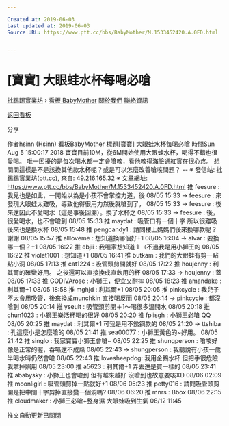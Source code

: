 ```yaml
---

Created at: 2019-06-03
Last updated at: 2019-06-03
Source URL: https://www.ptt.cc/bbs/BabyMother/M.1533452420.A.0FD.html


---
```


# [寶寶] 大眼蛙水杯每喝必嗆


[批踢踢實業坊](https://www.ptt.cc/bbs/) › [看板 BabyMother](https://www.ptt.cc/bbs/BabyMother/index.html) [關於我們](https://www.ptt.cc/about.html) [聯絡資訊](https://www.ptt.cc/contact.html)

[返回看板](https://www.ptt.cc/bbs/BabyMother/index.html)

分享

作者hsinn (Hsinn)
看板BabyMother
標題\[寶寶\] 大眼蛙水杯每喝必嗆
時間Sun Aug 5 15:00:17 2018
寶寶目前10M，從6M開始使用大眼蛙水杯，喝得不錯也很愛喝。 唯一困擾的是每次喝水都一定會嗆咳，看他咳得滿臉通紅實在很心疼。 想問問這樣是不是該換其他款水杯呢？或是可以怎麼改善嗆咳問題？ -- ※ 發信站: 批踢踢實業坊(ptt.cc), 來自: 49.216.165.32 ※ 文章網址: <https://www.ptt.cc/bbs/BabyMother/M.1533452420.A.0FD.html>
推 feesure : 我兒也是如此，一開始以為是小孩不會掌控力道，後 08/05 15:33
→ feesure : 來發現大眼蛙太難吸，導致他得很用力然後就嗆到了， 08/05 15:33
→ feesure : 後來還因此不愛喝水（這是事後回溯）。換了水杯之 08/05 15:33
→ feesure : 後，很愛喝水，也不會嗆到 08/05 15:33
推 maydat : 吸管口有ㄧ個十字 所以很難吸 後來也是換水杯 08/05 15:48
推 pengcandy1 : 請問樓上媽媽們後來換哪款呢？謝謝 08/05 15:57
推 allloveme : 想知道換哪個好+1 08/05 16:04
→ alvar : 要換哪一個？+1 08/05 16:22
推 ebjii : 我喔家想知道 1 （不過我是用小獅王的 08/05 16:22
推 violet1001 : 想知道+1 08/05 16:41
推 butkam : 我們的大眼蛙有剪一點點小洞 08/05 17:13
推 cat1224 : 吸管頭剪開就好 08/05 17:22
推 houjenny : 利其爾的確蠻好用。 之後還可以直接換成直飲用的杯 08/05 17:33
→ houjenny : 蓋 08/05 17:33
推 GODIVArose : 小獅王，便宜又耐摔 08/05 18:23
推 amandake : 利其爾+1 08/05 18:58
推 mghjd : 利其爾+1 08/05 20:05
推 pinkcycle : 我兒子不太會用吸管，後來換成munchkin 直接喝反而 08/05 20:14
→ pinkcycle : 都沒嗆到 08/05 20:14
推 yseult : 吸管頭剪開＋1～喝很多溫開水 08/05 20:18
推 chun1023 : 小獅王樂活杯喝的很好 08/05 20:20
推 fpiisgh : 小獅王必嗆 QQ 08/05 20:25
推 maydat : 利其爾+1 可我是用不銹鋼款的 08/05 21:20
→ ttshiba : 孔這麼小是怎麼嗆的 08/05 21:41
推 sea00077 : 小獅王黃色的~好用。 08/05 21:42
推 singlo : 我家寶寶小獅王會嗆~ 08/05 22:25
推 shungperson : 嗆咳好像是正常的喔，吞嚥還不成熟 08/05 22:43
→ shungperson : 我聽說有小孩一歲半喝水時仍然會嗆 08/05 22:43
推 lovesheepdog: 我用企鵝水杯 但把手很危險我拿掉照用 08/05 23:00
推 a5623 : 利其爾+1 弄丟還是買一樣的 08/05 23:41
推 ababysky : 小獅王也會嗆到 但有越來越好 沒嗆到也故意要咳XD 08/06 02:09
推 moonligirl : 吸管頭剪掉一點就好+1 08/06 05:23
推 petty016 : 請問吸管頭剪開是把中間十字剪掉直接變一個洞嗎? 08/06 06:20
推 mnrs : Bbox 08/06 22:15
推 cloudmaker : 小獅王必嗆+整身濕 大眼蛙吸到生氣 08/12 11:45

推文自動更新已關閉

